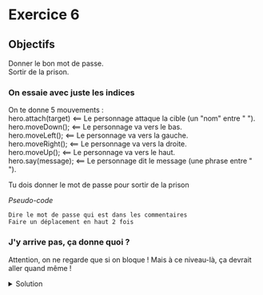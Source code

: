 # Exercice 6

## Objectifs

Donner le bon mot de passe.\
Sortir de la prison.

### On essaie avec juste les indices

On te donne 5 mouvements :\
hero.attach(target) <== Le personnage attaque la cible (un "nom" entre " ").\
hero.moveDown();    <== Le personnage va vers le bas.\
hero.moveLeft();    <== Le personnage va vers la gauche.\
hero.moveRight();   <== Le personnage va vers la droite.\
hero.moveUp();      <== Le personnage va vers le haut.\
hero.say(message);  <== Le personnage dit le message (une phrase entre " ").

Tu dois donner le mot de passe pour sortir de la prison

*Pseudo-code*
```
Dire le mot de passe qui est dans les commentaires
Faire un déplacement en haut 2 fois
```

### J'y arrive pas, ça donne quoi ?

Attention, on ne regarde que si on bloque ! Mais à ce niveau-là, ça devrait aller quand même !

<details>
  <summary>Solution</summary>

```JavaScript
hero.say("Quel est le mot de passe ?");
// Utilise la fonction "say()" pour donner le mot de passe
// Le mot de passe est: "Achoo"
// on n'a que ces 2 lignes à écrire
hero.say("Achoo");
hero.moveUp(2);
```

</details>